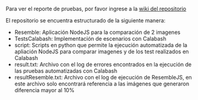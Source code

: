 Para ver el reporte de pruebas, por favor ingrese a la [wiki del repositorio](https://github.com/pcastellanosandes/ATParcial2/wiki)

El repositorio se encuentra estructurado de la siguiente manera:
* Resemble: Aplicación NodeJS para la comparación de 2 imagenes
* TestsCalabash: Implementación de escenarios con Calabash
* script: Scripts en python que permite la ejecución automatizada de la apliación NodeJS para comparar imagenes y de los test realizados en Calabash
* result.txt: Archivo con el log de errores encontrados en la ejecución de las pruebas automatizadas con Calabash
* resultResemble.txt: Archivo con el log de ejecución de ResembleJS, en este archivo solo encontrará referencia a las imágenes que generaron diferencia mayor al 10%
